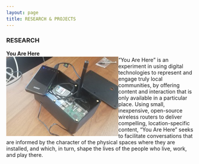 ```yaml
---
layout: page
title: RESEARCH & PROJECTS
---
```


### RESEARCH
<div>
  <b>You Are Here</b><br/>  
  <img src="images/DeviceWeb-300x213.jpg" style="float:left;align:top;"/>“You Are Here” is an experiment in using digital technologies to represent and engage truly local communities, by offering content and interaction that is only available in a particular place. Using small, inexpensive, open-source wireless routers to deliver compelling, location-specific content, “You Are Here” seeks to facilitate conversations that are informed by the character of the physical spaces where they are installed, and which, in turn, shape the lives of the people who live, work, and play there.</div>



